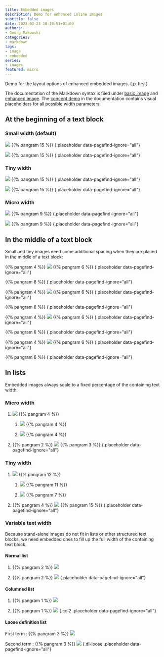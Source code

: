 ```yaml
---
title: Embedded images
description: Demo for enhanced inline images
subtitle: false
date: 2023-03-23 10:10:51+01:00
authors:
- Georg Makowski
categories:
- markdown
tags:
- image
- embedded
series:
- images
featured: micro
---
```


Demo for the layout options of enhanced embedded images.
{.p-first}
<!--more-->

The documentation of the Markdown syntax is filed under [basic image](https://perplex.desider.at/doc/basic/image) and [enhanced image](https://perplex.desider.at/doc/enhancing/image/syntax). The [concept demo](https://perplex.desider.at/doc/enhancing/image/embed) in the documentation contains visual placeholders for all possible width parameters.

## At the beginning of a text block

### Small width (default)

![](small-left?anchor=Center) {{% pangram 15 %}}
{.placeholder data-pagefind-ignore="all"}

![](small-right) {{% pangram 15 %}}
{.placeholder data-pagefind-ignore="all"}

### Tiny width

![](tiny-left) {{% pangram 15 %}}
{.placeholder data-pagefind-ignore="all"}

![](tiny-right) {{% pangram 15 %}}
{.placeholder data-pagefind-ignore="all"}

### Micro width

![](micro) {{% pangram 9 %}}
{.placeholder data-pagefind-ignore="all"} 

![](micro?ph=right) {{% pangram 9 %}}
{.placeholder data-pagefind-ignore="all"}

## In the middle of a text block

Small and tiny images need some additional spacing when they are placed in the middle of a text block:

{{% pangram 4 %}} ![](small-left?pv=middle) {{% pangram 6 %}}
{.placeholder data-pagefind-ignore="all"}

{{% pangram 8 %}}
{.placeholder data-pagefind-ignore="all"}

{{% pangram 4 %}} ![](small-right?pv=middle) {{% pangram 6 %}}
{.placeholder data-pagefind-ignore="all"}

{{% pangram 8 %}}
{.placeholder data-pagefind-ignore="all"}

{{% pangram 4 %}} ![](tiny-left?pv=middle) {{% pangram 6 %}}
{.placeholder data-pagefind-ignore="all"}

{{% pangram 8 %}}
{.placeholder data-pagefind-ignore="all"}

{{% pangram 4 %}} ![](tiny-right?pv=middle) {{% pangram 6 %}}
{.placeholder data-pagefind-ignore="all"}

{{% pangram 8 %}}
{.placeholder data-pagefind-ignore="all"}

## In lists

Embedded images always scale to a fixed percentage of the containing text width.

### Micro width

1. ![](micro) {{% pangram 4 %}}

   1. ![](micro?posh=right) {{% pangram 4 %}}

   2. ![](micro) {{% pangram 4 %}}

2. {{% pangram 2 %}} ![](micro?posh=right) {{% pangram 3 %}}
{.placeholder data-pagefind-ignore="all"}

### Tiny width

1. ![](tiny-left.yaml) {{% pangram 12 %}}

   1. ![](tiny-right) {{% pangram 11 %}}

   2. ![](tiny-left) {{% pangram 7 %}}

2. {{% pangram 4 %}} ![](tiny-right?posv=middle) {{% pangram 15 %}}
{.placeholder data-pagefind-ignore="all"}

### Variable text width

Because stand-alone images do not fit in lists or other structured text blocks, we need embedded ones to fill up the full width of the containing text block.

#### Normal list

1. {{% pangram 2 %}} ![](textvar1)

2. {{% pangram 2 %}} ![](textvar2)
{.placeholder data-pagefind-ignore="all"}

#### Columned list

1. {{% pangram 1 %}} ![](textvar1)

2. {{% pangram 1 %}} ![](textvar2)
{.col2 .placeholder data-pagefind-ignore="all"}

#### Loose definition list

First term
: {{% pangram 3 %}} ![](textvar1)

Second term
: {{% pangram 3 %}} ![](textvar2)
{.dl-loose .placeholder data-pagefind-ignore="all"}
